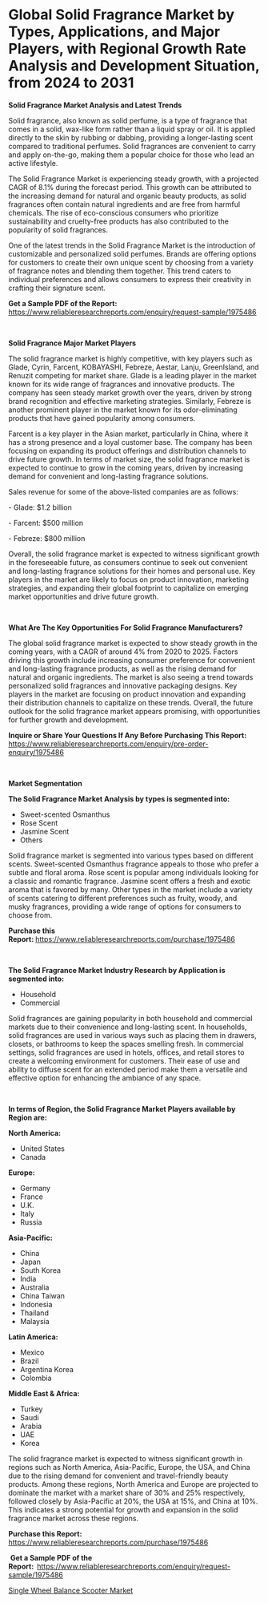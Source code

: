 <p><h1>Global Solid Fragrance Market by Types, Applications, and Major Players, with Regional Growth Rate Analysis and Development Situation, from 2024 to 2031</h1></p><p><strong>Solid Fragrance Market Analysis and Latest Trends</strong></p>
<p><p>Solid fragrance, also known as solid perfume, is a type of fragrance that comes in a solid, wax-like form rather than a liquid spray or oil. It is applied directly to the skin by rubbing or dabbing, providing a longer-lasting scent compared to traditional perfumes. Solid fragrances are convenient to carry and apply on-the-go, making them a popular choice for those who lead an active lifestyle.</p><p>The Solid Fragrance Market is experiencing steady growth, with a projected CAGR of 8.1% during the forecast period. This growth can be attributed to the increasing demand for natural and organic beauty products, as solid fragrances often contain natural ingredients and are free from harmful chemicals. The rise of eco-conscious consumers who prioritize sustainability and cruelty-free products has also contributed to the popularity of solid fragrances.</p><p>One of the latest trends in the Solid Fragrance Market is the introduction of customizable and personalized solid perfumes. Brands are offering options for customers to create their own unique scent by choosing from a variety of fragrance notes and blending them together. This trend caters to individual preferences and allows consumers to express their creativity in crafting their signature scent.</p></p>
<p><strong>Get a Sample PDF of the Report:&nbsp;</strong> <a href="https://www.reliableresearchreports.com/enquiry/request-sample/1975486">https://www.reliableresearchreports.com/enquiry/request-sample/1975486</a></p>
<p>&nbsp;</p>
<p><strong>Solid Fragrance Major Market Players</strong></p>
<p><p>The solid fragrance market is highly competitive, with key players such as Glade, Cyrin, Farcent, KOBAYASHI, Febreze, Aestar, Lanju, GreenIsland, and Renuzit competing for market share. Glade is a leading player in the market known for its wide range of fragrances and innovative products. The company has seen steady market growth over the years, driven by strong brand recognition and effective marketing strategies. Similarly, Febreze is another prominent player in the market known for its odor-eliminating products that have gained popularity among consumers.</p><p>Farcent is a key player in the Asian market, particularly in China, where it has a strong presence and a loyal customer base. The company has been focusing on expanding its product offerings and distribution channels to drive future growth. In terms of market size, the solid fragrance market is expected to continue to grow in the coming years, driven by increasing demand for convenient and long-lasting fragrance solutions.</p><p>Sales revenue for some of the above-listed companies are as follows:</p><p>- Glade: $1.2 billion</p><p>- Farcent: $500 million</p><p>- Febreze: $800 million</p><p>Overall, the solid fragrance market is expected to witness significant growth in the foreseeable future, as consumers continue to seek out convenient and long-lasting fragrance solutions for their homes and personal use. Key players in the market are likely to focus on product innovation, marketing strategies, and expanding their global footprint to capitalize on emerging market opportunities and drive future growth.</p></p>
<p>&nbsp;</p>
<p><strong>What Are The Key Opportunities For Solid Fragrance Manufacturers?</strong></p>
<p><p>The global solid fragrance market is expected to show steady growth in the coming years, with a CAGR of around 4% from 2020 to 2025. Factors driving this growth include increasing consumer preference for convenient and long-lasting fragrance products, as well as the rising demand for natural and organic ingredients. The market is also seeing a trend towards personalized solid fragrances and innovative packaging designs. Key players in the market are focusing on product innovation and expanding their distribution channels to capitalize on these trends. Overall, the future outlook for the solid fragrance market appears promising, with opportunities for further growth and development.</p></p>
<p><strong>Inquire or Share Your Questions If Any Before Purchasing This Report:</strong> <a href="https://www.reliableresearchreports.com/enquiry/pre-order-enquiry/1975486">https://www.reliableresearchreports.com/enquiry/pre-order-enquiry/1975486</a></p>
<p>&nbsp;</p>
<p><strong>Market Segmentation</strong></p>
<p><strong>The Solid Fragrance Market Analysis by types is segmented into:</strong></p>
<p><ul><li>Sweet-scented Osmanthus</li><li>Rose Scent</li><li>Jasmine Scent</li><li>Others</li></ul></p>
<p><p>Solid fragrance market is segmented into various types based on different scents. Sweet-scented Osmanthus fragrance appeals to those who prefer a subtle and floral aroma. Rose scent is popular among individuals looking for a classic and romantic fragrance. Jasmine scent offers a fresh and exotic aroma that is favored by many. Other types in the market include a variety of scents catering to different preferences such as fruity, woody, and musky fragrances, providing a wide range of options for consumers to choose from.</p></p>
<p><strong>Purchase this Report:&nbsp;</strong><a href="https://www.reliableresearchreports.com/purchase/1975486">https://www.reliableresearchreports.com/purchase/1975486</a></p>
<p>&nbsp;</p>
<p><strong>The Solid Fragrance Market Industry Research by Application is segmented into:</strong></p>
<p><ul><li>Household</li><li>Commercial</li></ul></p>
<p><p>Solid fragrances are gaining popularity in both household and commercial markets due to their convenience and long-lasting scent. In households, solid fragrances are used in various ways such as placing them in drawers, closets, or bathrooms to keep the spaces smelling fresh. In commercial settings, solid fragrances are used in hotels, offices, and retail stores to create a welcoming environment for customers. Their ease of use and ability to diffuse scent for an extended period make them a versatile and effective option for enhancing the ambiance of any space.</p></p>
<p>&nbsp;</p>
<p><strong>In terms of Region, the Solid Fragrance Market Players available by Region are:</strong></p>
<p>
    <p> <strong> North America: </strong>
        <ul>
            <li>United States</li>
            <li>Canada</li>
        </ul>
        </p> 
    <p> <strong> Europe: </strong>
        <ul>
            <li>Germany</li>
            <li>France</li>
            <li>U.K.</li>
            <li>Italy</li>
            <li>Russia</li>
        </ul>
        </p> 
    <p> <strong> Asia-Pacific: </strong>
        <ul>
            <li>China</li>
            <li>Japan</li>
            <li>South Korea</li>
            <li>India</li>
            <li>Australia</li>
            <li>China Taiwan</li>
            <li>Indonesia</li>
            <li>Thailand</li>
            <li>Malaysia</li>
        </ul>
        </p> 
    <p> <strong> Latin America: </strong>
        <ul>
            <li>Mexico</li>
            <li>Brazil</li>
            <li>Argentina Korea</li>
            <li>Colombia</li>
        </ul>
        </p> 
    <p> <strong> Middle East & Africa: </strong>
        <ul>
            <li>Turkey</li>
            <li>Saudi</li>
            <li>Arabia</li>
            <li>UAE</li>
            <li>Korea</li>
        </ul>
    </p>
    </p>
<p><p>The solid fragrance market is expected to witness significant growth in regions such as North America, Asia-Pacific, Europe, the USA, and China due to the rising demand for convenient and travel-friendly beauty products. Among these regions, North America and Europe are projected to dominate the market with a market share of 30% and 25% respectively, followed closely by Asia-Pacific at 20%, the USA at 15%, and China at 10%. This indicates a strong potential for growth and expansion in the solid fragrance market across these regions.</p></p>
<p><strong>Purchase this Report: </strong><a href="https://www.reliableresearchreports.com/purchase/1975486">https://www.reliableresearchreports.com/purchase/1975486</a></p>
<p>&nbsp;<strong>Get a Sample PDF of the Report:&nbsp;&nbsp;</strong><a href="https://www.reliableresearchreports.com/enquiry/request-sample/1975486">https://www.reliableresearchreports.com/enquiry/request-sample/1975486</a></p>
<p><strong></strong></p>
<p><p><a href="https://meowing-canidae-761.notion.site/Single-Wheel-Balance-Scooter-Market-Size-Global-Industry-Overview-Market-Segmentation-and-Forecast-cf61ed3e4bf54b7d86a72d62dcf9bc7e">Single Wheel Balance Scooter Market</a></p></p>